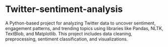 # Twitter-sentiment-analysis
A Python-based project for analyzing Twitter data to uncover sentiment, engagement patterns, and trending topics using libraries like Pandas, NLTK, TextBlob, and Matplotlib. This project includes data cleaning, preprocessing, sentiment classification, and visualizations.
